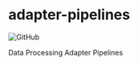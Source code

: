 # adapter-pipelines

![GitHub](https://img.shields.io/github/license/HumanCellAtlas/adapter-pipelines.svg?style=flat-square&colorB=blue)

Data Processing Adapter Pipelines
